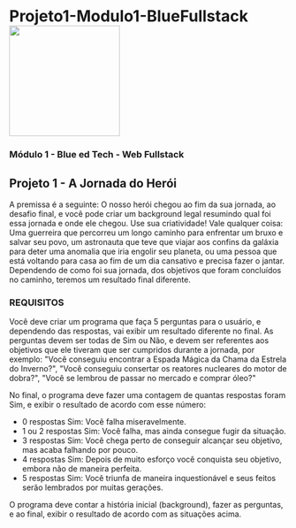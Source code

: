 # Projeto1-Modulo1-BlueFullstack          <img src="https://user-images.githubusercontent.com/95504029/151560441-2e792d97-fd65-462c-8fd7-70f581de5674.gif" width="200">
### Módulo 1 - Blue ed Tech - Web Fullstack 

## Projeto 1 - A Jornada do Herói 

<p> A premissa é a seguinte: O nosso herói chegou ao fim da sua jornada, ao desafio  final, e você pode criar um background legal resumindo qual foi essa jornada e  onde ele chegou. Use sua criatividade! Vale qualquer coisa: Uma guerreira que  percorreu um longo caminho para enfrentar um bruxo e salvar seu povo, um  astronauta que teve que viajar aos confins da galáxia para deter uma anomalia  que iria engolir seu planeta, ou uma pessoa que está voltando para casa ao fim  de um dia cansativo e precisa fazer o jantar. 
Dependendo de como foi sua jornada, dos objetivos que foram concluídos no  caminho, teremos um resultado final diferente. </p>

### REQUISITOS 
<p> Você deve criar um programa que faça 5 perguntas para o usuário, e  dependendo das respostas, vai exibir um resultado diferente no final. As  perguntas devem ser todas de Sim ou Não, e devem ser referentes aos objetivos  que ele tiveram que ser cumpridos durante a jornada, por exemplo: "Você  conseguiu encontrar a Espada Mágica da Chama da Estrela do Inverno?", "Você  conseguiu consertar os reatores nucleares do motor de dobra?", "Você se  lembrou de passar no mercado e comprar óleo?" </p>

No final, o programa deve fazer uma contagem de quantas respostas foram Sim,  e exibir o resultado de acordo com esse número: 

- 0 respostas Sim: Você falha miseravelmente. 
- 1 ou 2 respostas Sim: Você falha, mas ainda consegue fugir da situação. 
- 3 respostas Sim: Você chega perto de conseguir alcançar seu objetivo, mas acaba  falhando por pouco.
- 4 respostas Sim: Depois de muito esforço você conquista seu objetivo, embora  não de maneira perfeita. 
- 5 respostas Sim: Você triunfa de maneira inquestionável e seus feitos serão  lembrados por muitas gerações. 

<p>O programa deve contar a história inicial (background), fazer as perguntas, e ao  final, exibir o resultado de acordo com as situações acima.</p>
